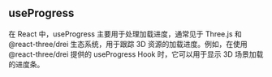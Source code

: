 
## useProgress

在 React 中，useProgress 主要用于处理加载进度，通常见于 Three.js 和 @react-three/drei 生态系统，用于跟踪 3D 资源的加载进度。例如，在使用 @react-three/drei 提供的 useProgress Hook 时，它可以用于显示 3D 场景加载的进度条。

